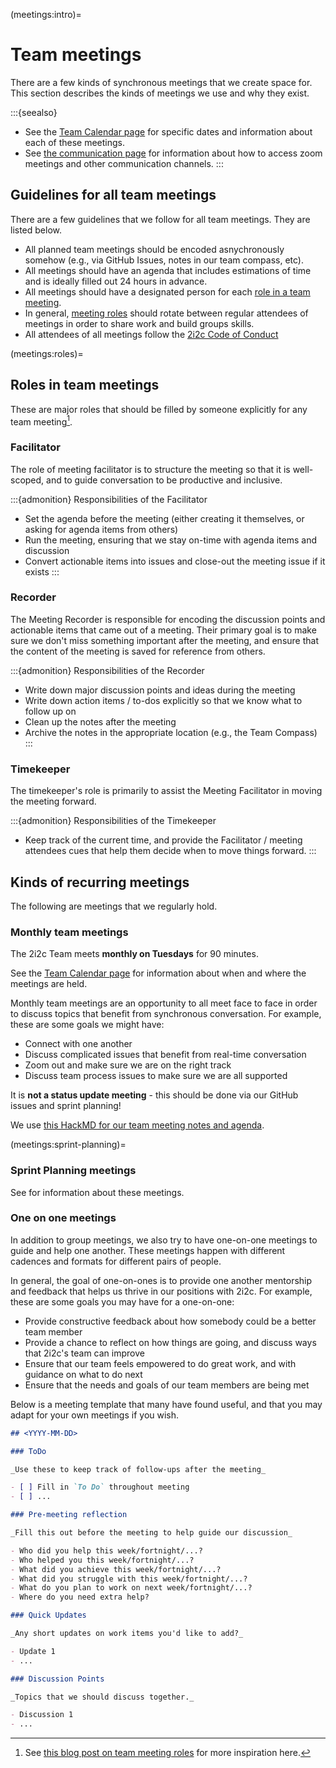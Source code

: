 (meetings:intro)=
# Team meetings

There are a few kinds of synchronous meetings that we create space for.
This section describes the kinds of meetings we use and why they exist.

:::{seealso}
- See the [Team Calendar page](team/calendar) for specific dates and information about each of these meetings.
- See [the communication page](practices:communication) for information about how to access zoom meetings and other communication channels.
:::

## Guidelines for all team meetings

There are a few guidelines that we follow for all team meetings.
They are listed below.

- All planned team meetings should be encoded asnychronously somehow (e.g., via GitHub Issues, notes in our team compass, etc).
- All meetings should have an agenda that includes estimations of time and is ideally filled out 24 hours in advance.
- All meetings should have a designated person for each [role in a team meeting](meetings:roles).
- In general, [meeting roles](meetings:roles) should rotate between regular attendees of meetings in order to share work and build groups skills.
- All attendees of all meetings follow the [2i2c Code of Conduct](https://team-compass.2i2c.org/en/latest/code-of-conduct/index.html)

(meetings:roles)=
## Roles in team meetings

These are major roles that should be filled by someone explicitly for any team meeting[^1].

[^1]: See [this blog post on team meeting roles](https://cfe.unc.edu/facilitator-recorder-and-timekeeper-roles/) for more inspiration here.

### Facilitator

The role of meeting facilitator is to structure the meeting so that it is well-scoped, and to guide conversation to be productive and inclusive.

:::{admonition} Responsibilities of the Facilitator
- Set the agenda before the meeting (either creating it themselves, or asking for agenda items from others)
- Run the meeting, ensuring that we stay on-time with agenda items and discussion
- Convert actionable items into issues and close-out the meeting issue if it exists
:::

### Recorder

The Meeting Recorder is responsible for encoding the discussion points and actionable items that came out of a meeting.
Their primary goal is to make sure we don't miss something important after the meeting, and ensure that the content of the meeting is saved for reference from others.

:::{admonition} Responsibilities of the Recorder
- Write down major discussion points and ideas during the meeting
- Write down action items / to-dos explicitly so that we know what to follow up on
- Clean up the notes after the meeting
- Archive the notes in the appropriate location (e.g., the Team Compass)
:::

### Timekeeper

The timekeeper's role is primarily to assist the Meeting Facilitator in moving the meeting forward.

:::{admonition} Responsibilities of the Timekeeper
- Keep track of the current time, and provide the Facilitator / meeting attendees cues that help them decide when to move things forward.
:::

## Kinds of recurring meetings

The following are meetings that we regularly hold.

### Monthly team meetings

The 2i2c Team meets **monthly on Tuesdays** for 90 minutes.

See the [Team Calendar page](team/calendar) for information about when and where the meetings are held.

Monthly team meetings are an opportunity to all meet face to face in order to discuss topics that benefit from synchronous conversation.
For example, these are some goals we might have:

- Connect with one another
- Discuss complicated issues that benefit from real-time conversation
- Zoom out and make sure we are on the right track
- Discuss team process issues to make sure we are all supported

It is **not a status update meeting** - this should be done via our GitHub issues and sprint planning!

We use [this HackMD for our team meeting notes and agenda](https://hackmd.io/Y5SBMxV7R6CMqzeTXgm5kA).


(meetings:sprint-planning)=
### Sprint Planning meetings

See [](coordination:sprints) for information about these meetings.

### One on one meetings

In addition to group meetings, we also try to have one-on-one meetings to guide and help one another.
These meetings happen with different cadences and formats for different pairs of people.

In general, the goal of one-on-ones is to provide one another mentorship and feedback that helps us thrive in our positions with 2i2c.
For example, these are some goals you may have for a one-on-one:

- Provide constructive feedback about how somebody could be a better team member
- Provide a chance to reflect on how things are going, and discuss ways that 2i2c's team can improve
- Ensure that our team feels empowered to do great work, and with guidance on what to do next
- Ensure that the needs and goals of our team members are being met

Below is a meeting template that many have found useful, and that you may adapt for your own meetings if you wish.

```md
## <YYYY-MM-DD>

### ToDo

_Use these to keep track of follow-ups after the meeting_

- [ ] Fill in `To Do` throughout meeting
- [ ] ...

### Pre-meeting reflection

_Fill this out before the meeting to help guide our discussion_

- Who did you help this week/fortnight/...?
- Who helped you this week/fortnight/...?
- What did you achieve this week/fortnight/...?
- What did you struggle with this week/fortnight/...?
- What do you plan to work on next week/fortnight/...?
- Where do you need extra help?

### Quick Updates

_Any short updates on work items you'd like to add?_

- Update 1
- ...

### Discussion Points

_Topics that we should discuss together._

- Discussion 1
- ...

```
